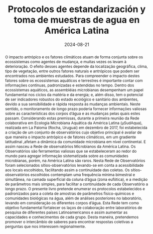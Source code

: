 ---
title: "Protocolos de estandarización y toma de muestras de agua en América Latina"

authors:
- Fermani P.
- Gerea M.
- Graziano M.
- Mateus-Barros E.
- Sabio y García C.
- Sánchez M. L.
- Bernal, C.
- Cassiano de Oliveira, I.
- de Azevedo Garcia, N.
- Espolau, G.
- Schiaffino R.

#author_notes:
#- "Compilation"
#- "Compilation & Translation"
#- "Compilation"
#- "Compilation & Translation"
#- "Compilation"
#- "Compilation"
#- "Translation"
#- "Translation"
#- "Translation"
#- "Translation"
#- "Compilation"

date: "2024-08-21"
doi: "https://doi.org/10.5281/zenodo.11066937"

# Schedule page publish date (NOT publication's date).
#publishDate: "2022-01-13"

# Publication type.
# Legend: 0 = Uncategorized; 1 = Conference paper; 2 = Journal article;
# 3 = Preprint / Working Paper; 4 = Report; 5 = Book; 6 = Book section;
# 7 = Thesis; 8 = Patent
publication_types: ["5"]

# Publication name and optional abbreviated publication name.
publication: "Zenodo"
publication_short: ""

abstract: O impacto antrópico e os fatores climáticos atuam de forma conjunta sobre os ecossistemas como agentes de mudança, e muitas vezes os levam à deterioração. O efeito desses agentes depende da localização geográfica, clima, tipo de vegetação, entre outros fatores naturais e antrópicos que podem ser encontrados nos ambientes estudados. Para compreender o impacto destes fatores sobre os ecossistemas aquáticos e terrestres é importante contar com informações contínuas, padronizadas e estendidas no tempo. Dentro dos ecossistemas aquáticos, as assembléias microbianas desempenham um papel fundamental nos ciclos da matéria e da energia; e, além disso, tem o potencial de ser indicadores robustos do estado ecológico e sanitário dos ambientes, devido a sua sensibilidade e rápida resposta às mudanças ambientais. Neste sentido, o monitoramento de longo prazo poderia fornecer informações valiosas sobre as características dos corpos d’água e as mudanças pelas quais estes passam. Considerando estas premissas, durante a primeira reunião da Rede colaborativa em Ecologia Microbiana Aquática da América Latina (µSudAqua), realizada em La Paloma (Rocha, Uruguai) em dezembro de 2017,  foi estabelecida a criação de um conjunto de observatórios cujo objetivo principal é avaliar de que maneira o impacto antrópico e de fatores climáticos, em um gradiente latitudinal ,afetam a dinâmica da comunidade microbiana em nível continental. E assim nasceu a Rede de observatórios Microbianos da América Latina. Os Observatórios são ferramentas valiosas que se estabeleceram ao redor do mundo para agregar informação sistematizada sobre as comunidades microbianas, porém, na América Latina são raros. Nesta Rede de Observatórios foram selecionados sítios-observatórios levando-se em conta a acessibilidade aos locais escolhidos, facilitando assim a continuidade das coletas. Os sítios-observatórios escolhidos contemplam uma frequência mínima bimestral e simultânea, na camada superficial da coluna d’água (zona eufótica), e a medição de parâmetros mais simples, para facilitar a continuidade de cada Observatório a longo prazo. O presente livro pretende enumerar os protocolos estabelecidos e padronizados para a coleta de amostras de parâmetros físico-químicos e comunidades biológicas na água, além de análises posteriores no laboratório, levando em consideração os diferentes corpos d’água. Esta Rede tem como objetivo fundamental fortalecer os laços de colaboração entre laboratórios de pesquisa de diferentes países Latinoamericanos e assim aumentar as capacidades e conhecimentos de cada grupo. Desta maneira, pretendemos promover o intercâmbio de saberes para encontrar respostas coletivas a perguntas que nos interessem regionalmente.

# Summary. An optional shortened abstract.


tags:
- Standardized Protocols
- Latin America
- Microbial Observatories

featured: false

# links:
# - name: ""
# url: ""
url_pdf: 'files/Fermani_et_al-2024-Protocolos de estandarización y toma de muestras de agua en América Latina.pdf'
url_code: ''
url_dataset: ''
#url_poster: ''
#url_project: ''
#url_slides: ''
#url_source: ''
#url_video: ''

# Featured image
# To use, add an image named `featured.jpg/png` to your page's folder. 
#image:
#  caption: 'Image credit: [**Unsplash**](https://unsplash.com/photos/jdD8gXaTZsc)'
#  focal_point: ""
#  preview_only: false

# Associated Projects (optional).
#   Associate this publication with one or more of your projects.
#   Simply enter your project's folder or file name without extension.
#   E.g. `internal-project` references `content/project/internal-project/index.md`.
#   Otherwise, set `projects: []`.
projects: []

# Slides (optional).
#   Associate this publication with Markdown slides.
#   Simply enter your slide deck's filename without extension.
#   E.g. `slides: "example"` references `content/slides/example/index.md`.
#   Otherwise, set `slides: ""`.
# slides: example
---